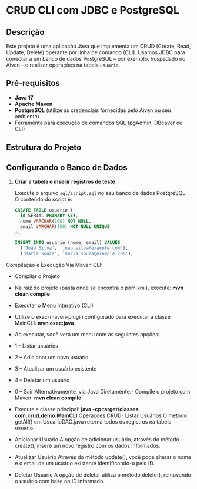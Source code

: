 # CRUD CLI com JDBC e PostgreSQL

## Descrição

Este projeto é uma aplicação Java que implementa um CRUD (Create, Read, Update, Delete) operante por linha de comando (CLI). Usamos JDBC para conectar a um banco de dados PostgreSQL – por exemplo, hospedado no Aiven – e realizar operações na tabela `usuario`.

## Pré-requisitos

- **Java 17**
- **Apache Maven**
- **PostgreSQL** (utilize as credenciais fornecidas pelo Aiven ou seu ambiente)
- Ferramenta para execução de comandos SQL (pgAdmin, DBeaver ou CLI)

## Estrutura do Projeto


## Configurando o Banco de Dados

1. **Criar a tabela e inserir registros de teste**

   Execute o arquivo `sql/script.sql` no seu banco de dados PostgreSQL. O conteúdo do script é:

   ```sql
   CREATE TABLE usuario (
     id SERIAL PRIMARY KEY,
     nome VARCHAR(100) NOT NULL,
     email VARCHAR(150) NOT NULL UNIQUE
   );

   INSERT INTO usuario (nome, email) VALUES
     ('João Silva', 'joao.silva@example.com'),
     ('Maria Souza', 'maria.souza@example.com');

Compilação e Execução
Via Maven CLI:
- Compilar o Projeto
- Na raiz do projeto (pasta onde se encontra o pom.xml), execute:
**mvn clean compile**
- Executar o Menu Interativo (CLI)
- Utilize o exec-maven-plugin configurado para executar a classe MainCLI:
**mvn exec:java**


- Ao executar, você verá um menu com as seguintes opções:
- 1 – Listar usuários
- 2 – Adicionar um novo usuário
- 3 – Atualizar um usuário existente
- 4 – Deletar um usuário
- 0 – Sair
Alternativamente, via Java Diretamente:- Compile o projeto com Maven:
**mvn clean compile**


- Execute a classe principal:
**java -cp target/classes com.crud.demo.MainCLI**
Operações CRUD- Listar Usuários
O método getAll() em UsuarioDAO.java retorna todos os registros na tabela usuario.
- Adicionar Usuário
A opção de adicionar usuário, através do método create(), insere um novo registro com os dados informados.
- Atualizar Usuário
Através do método update(), você pode alterar o nome e o email de um usuário existente identificando-o pelo ID.
- Deletar Usuário
A opção de deletar utiliza o método delete(), removendo o usuário com base no ID informado.
